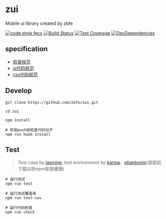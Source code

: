 # zui

Mobile ui library created by zbfe

[![code style fecs](https://img.shields.io/badge/code%20style-fecs-brightgreen.svg)](https://github.com/ecomfe/fecs)
[![Build Status](https://travis-ci.org/zbfe/zui.svg?branch=master)](https://travis-ci.org/zbfe/zui)
[![Test Coverage](https://img.shields.io/coveralls/zbfe/zui/master.svg)](https://coveralls.io/r/zbfe/zui)
[![DevDependencies](https://img.shields.io/david/dev/zbfe/zui.svg?style=flat)](https://david-dm.org/zbfe/zui#info=devDependencies)

## specification

* [目录规范](https://github.com/zbfe/zui/wiki/Directory-specification)
* [js代码规范](https://github.com/zbfe/zui/wiki/js-style)
* [css代码规范](https://github.com/zbfe/zui/wiki/css-style)

## Develop

```shell
git clone https://github.com/zbfe/zui.git

cd zui

npm install

# 安装push前检查代码勾子
npm run hook-install
```

## Test

> Test case by [jasmine](https://jasmine.github.io/), test environment by [karma](https://karma-runner.github.io/)、[phantomjs](http://phantomjs.org/)(请提前下载以防npm安装缓慢)

```shell
# 运行测试
npm run test

# 运行测试覆盖率
npm run test-cov

# 运行代码检查
npm run check
```